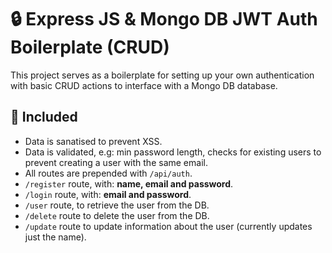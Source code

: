 # :lock: Express JS & Mongo DB JWT Auth Boilerplate (CRUD)

This project serves as a boilerplate for setting up your own authentication with basic CRUD actions to interface with a Mongo DB database.

## :wrench: Included

- Data is sanatised to prevent XSS.
- Data is validated, e.g: min password length, checks for existing users to prevent creating a user with the same email.
- All routes are prepended with `/api/auth`.
- `/register` route, with: **name, email and password**.
- `/login` route, with: **email and password**.
- `/user` route, to retrieve the user from the DB.
- `/delete` route to delete the user from the DB.
- `/update` route to update information about the user (currently updates just the name).